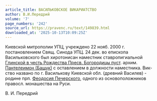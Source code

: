 ```yaml
---
article_title: ВАСИЛЬКОВСКОЕ ВИКАРИАТСТВО
author: В.И.Передрий
volume: '7'
page_numbers: '242'
source_url: https://pravenc.ru/text/149839.html
downloaded_at: '2025-10-13T10:09:25Z'
---
```


Киевской митрополии УПЦ, учреждено 22 нояб. 2000 г. постановлением Свящ. Синода УПЦ. 24 дек. во епископа Васильковского был хиротонисан наместник ставропигиальной [Глинской в честь Рождества Пресв. Богородицы пуст](<https://pravenc.ru/text/Глинская в честь Рождества Пресвятой Богородицы мужская пустынь.html>). архим. [Пантелеимон (Бащук)](<https://pravenc.ru/text/Пантелеимон (Бащук).html>) с оставлением в должности наместника. Вик-ство названо по г. Василькову Киевской обл. (древний Василев) - родине прп. [Феодосия Печерского](<https://pravenc.ru/text/Феодосия Печерского.html>), одного из основоположников правосл. монашества на Руси.

В.   И.   Передрий
